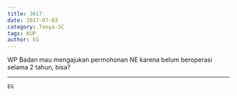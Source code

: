 ```yaml
---
title: 3617
date: 2017-07-03
category: Tanya-SC
tags: KUP
author: EG
---
```


WP Badan mau mengajukan permohonan NE karena belum beroperasi selama 2 tahun, bisa?

---



`EG`
